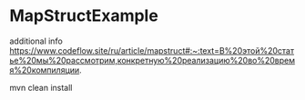 # MapStructExample
additional info
https://www.codeflow.site/ru/article/mapstruct#:~:text=В%20этой%20статье%20мы%20рассмотрим,конкретную%20реализацию%20во%20время%20компиляции.

mvn clean install

